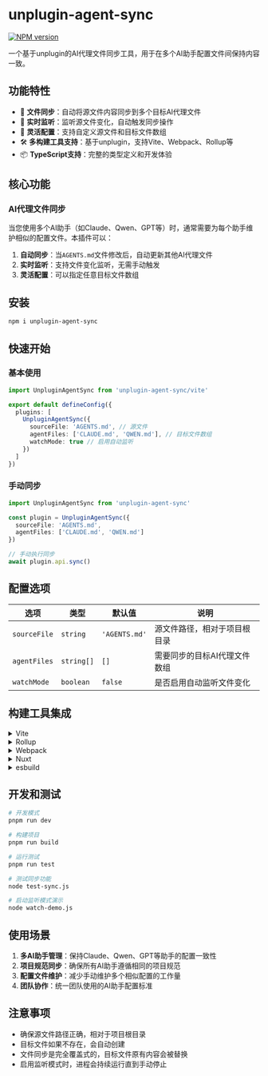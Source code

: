 # unplugin-agent-sync

[![NPM version](https://img.shields.io/npm/v/unplugin-agent-sync?color=a1b858&label=)](https://www.npmjs.com/package/unplugin-agent-sync)

一个基于unplugin的AI代理文件同步工具，用于在多个AI助手配置文件间保持内容一致。

## 功能特性

- 🔄 **文件同步**：自动将源文件内容同步到多个目标AI代理文件
- 👀 **实时监听**：监听源文件变化，自动触发同步操作
- 🔧 **灵活配置**：支持自定义源文件和目标文件数组
- 🛠️ **多构建工具支持**：基于unplugin，支持Vite、Webpack、Rollup等
- 📦 **TypeScript支持**：完整的类型定义和开发体验

## 核心功能

### AI代理文件同步

当您使用多个AI助手（如Claude、Qwen、GPT等）时，通常需要为每个助手维护相似的配置文件。本插件可以：

1. **自动同步**：当`AGENTS.md`文件修改后，自动更新其他AI代理文件
2. **实时监听**：支持文件变化监听，无需手动触发
3. **灵活配置**：可以指定任意目标文件数组

## 安装

```bash
npm i unplugin-agent-sync
```

## 快速开始

### 基本使用

```typescript
import UnpluginAgentSync from 'unplugin-agent-sync/vite'

export default defineConfig({
  plugins: [
    UnpluginAgentSync({
      sourceFile: 'AGENTS.md', // 源文件
      agentFiles: ['CLAUDE.md', 'QWEN.md'], // 目标文件数组
      watchMode: true // 启用自动监听
    })
  ]
})
```

### 手动同步

```typescript
import UnpluginAgentSync from 'unplugin-agent-sync'

const plugin = UnpluginAgentSync({
  sourceFile: 'AGENTS.md',
  agentFiles: ['CLAUDE.md', 'QWEN.md']
})

// 手动执行同步
await plugin.api.sync()
```

## 配置选项

| 选项 | 类型 | 默认值 | 说明 |
|------|------|--------|------|
| `sourceFile` | `string` | `'AGENTS.md'` | 源文件路径，相对于项目根目录 |
| `agentFiles` | `string[]` | `[]` | 需要同步的目标AI代理文件数组 |
| `watchMode` | `boolean` | `false` | 是否启用自动监听文件变化 |

## 构建工具集成

<details>
<summary>Vite</summary><br>

```ts
// vite.config.ts
import UnpluginAgentSync from 'unplugin-agent-sync/vite'

export default defineConfig({
  plugins: [
    UnpluginAgentSync({
      sourceFile: 'AGENTS.md',
      agentFiles: ['CLAUDE.md', 'QWEN.md'],
      watchMode: true
    })
  ]
})
```

</details>

<details>
<summary>Rollup</summary><br>

```ts
// rollup.config.js
import UnpluginAgentSync from 'unplugin-agent-sync/rollup'

export default {
  plugins: [
    UnpluginAgentSync({
      sourceFile: 'AGENTS.md',
      agentFiles: ['CLAUDE.md', 'QWEN.md'],
      watchMode: true
    })
  ]
}
```

</details>

<details>
<summary>Webpack</summary><br>

```ts
// webpack.config.js
module.exports = {
  /* ... */
  plugins: [
    require('unplugin-agent-sync/webpack')({
      sourceFile: 'AGENTS.md',
      agentFiles: ['CLAUDE.md', 'QWEN.md'],
      watchMode: true
    })
  ]
}
```

</details>

<details>
<summary>Nuxt</summary><br>

```ts
// nuxt.config.js
export default defineNuxtConfig({
  modules: [
    [
      'unplugin-agent-sync/nuxt',
      {
        sourceFile: 'AGENTS.md',
        agentFiles: ['CLAUDE.md', 'QWEN.md'],
        watchMode: true
      }
    ]
  ]
})
```

> 此模块支持 Nuxt 2 和 [Nuxt Vite](https://github.com/nuxt/vite)

</details>

<details>
<summary>esbuild</summary><br>

```ts
// esbuild.config.js
import { build } from 'esbuild'
import UnpluginAgentSync from 'unplugin-agent-sync/esbuild'

build({
  plugins: [
    UnpluginAgentSync({
      sourceFile: 'AGENTS.md',
      agentFiles: ['CLAUDE.md', 'QWEN.md'],
      watchMode: true
    })
  ]
})
```

</details>

## 开发和测试

```bash
# 开发模式
pnpm run dev

# 构建项目
pnpm run build

# 运行测试
pnpm run test

# 测试同步功能
node test-sync.js

# 启动监听模式演示
node watch-demo.js
```

## 使用场景

1. **多AI助手管理**：保持Claude、Qwen、GPT等助手的配置一致性
2. **项目规范同步**：确保所有AI助手遵循相同的项目规范
3. **配置文件维护**：减少手动维护多个相似配置的工作量
4. **团队协作**：统一团队使用的AI助手配置标准

## 注意事项

- 确保源文件路径正确，相对于项目根目录
- 目标文件如果不存在，会自动创建
- 文件同步是完全覆盖式的，目标文件原有内容会被替换
- 启用监听模式时，进程会持续运行直到手动停止
